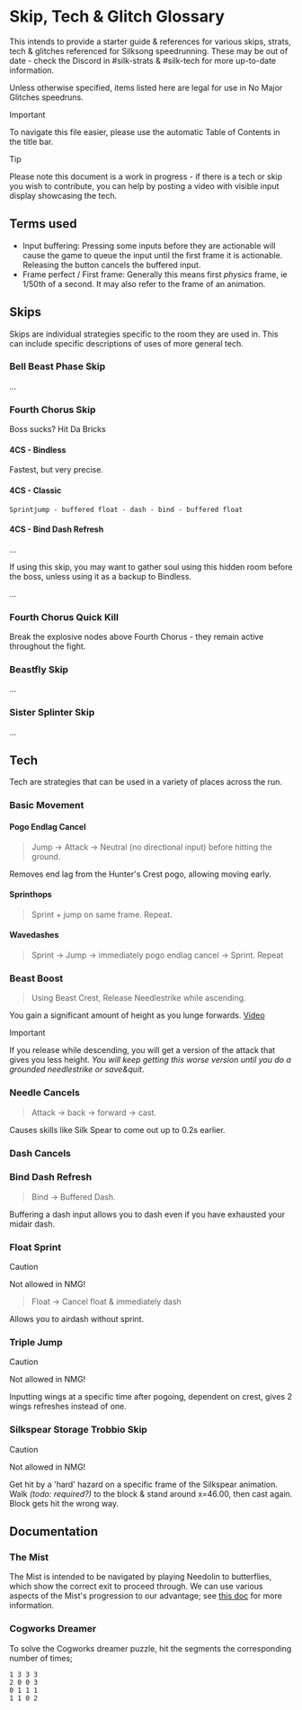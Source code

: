 # Skip, Tech & Glitch Glossary

This intends to provide a starter guide & references for various skips, strats, tech & glitches referenced for Silksong speedrunning. These may be out of date - check the Discord in #silk-strats & #silk-tech for more up-to-date information.

Unless otherwise specified, items listed here are legal for use in No Major Glitches speedruns.

> [!IMPORTANT]
> To navigate this file easier, please use the automatic Table of Contents in the title bar.

> [!TIP]
> Please note this document is a work in progress - if there is a tech or skip you wish to contribute, you can help by posting a video with visible input display showcasing the tech.

## Terms used

- Input buffering: Pressing some inputs before they are actionable will cause the game to queue the input until the first frame it is actionable. Releasing the button cancels the buffered input.
- Frame perfect / First frame: Generally this means first _physics_ frame, ie 1/50th of a second. It may also refer to the frame of an animation.

## Skips

Skips are individual strategies specific to the room they are used in. This can include specific descriptions of uses of more general tech.

### Bell Beast Phase Skip

...

### Fourth Chorus Skip

Boss sucks? Hit Da Bricks

#### 4CS - Bindless

Fastest, but very precise.

<!-- TODO: insert video -->

#### 4CS - Classic

`Sprintjump - buffered float - dash - bind - buffered float`

#### 4CS - Bind Dash Refresh

...

If using this skip, you may want to gather soul using this hidden room before the boss, unless using it as a backup to Bindless.

...

### Fourth Chorus Quick Kill

Break the explosive nodes above Fourth Chorus - they remain active throughout the fight.

### Beastfly Skip

...

### Sister Splinter Skip

...

## Tech

Tech are strategies that can be used in a variety of places across the run.

### Basic Movement

#### Pogo Endlag Cancel

> Jump -> Attack -> Neutral (no directional input) before hitting the ground.

Removes end lag from the Hunter's Crest pogo, allowing moving early.

#### Sprinthops

> Sprint + jump on same frame. Repeat.

#### Wavedashes

> Sprint -> Jump -> immediately pogo endlag cancel -> Sprint. Repeat

### Beast Boost

> Using Beast Crest, Release Needlestrike while ascending.

You gain a significant amount of height as you lunge forwards. [Video](/media/videos/Beast_Boost.mp4)  <!-- TODO: change to github embed -->

> [!IMPORTANT]
> If you release while descending, you will get a version of the attack that gives you less height. _You will keep getting this worse version until you do a grounded needlestrike or save&quit_.

### Needle Cancels

> Attack -> back -> forward -> cast.

Causes skills like Silk Spear to come out up to 0.2s earlier.

### Dash Cancels

### Bind Dash Refresh

> Bind -> Buffered Dash.

Buffering a dash input allows you to dash even if you have exhausted your midair dash.

### Float Sprint

> [!CAUTION]
> Not allowed in NMG!

> Float -> Cancel float & immediately dash

Allows you to airdash without sprint.

### Triple Jump

> [!CAUTION]
> Not allowed in NMG!

Inputting wings at a specific time after pogoing, dependent on crest, gives 2 wings refreshes instead of one.

### Silkspear Storage Trobbio Skip

> [!CAUTION]
> Not allowed in NMG!

Get hit by a 'hard' hazard on a specific frame of the Silkspear animation. Walk _(todo: required?)_ to the block & stand around x=46.00, then cast again. Block gets hit the wrong way.

<!-- TODO: example + extract silkspear storage to tech -->

## Documentation

### The Mist

The Mist is intended to be navigated by playing Needolin to butterflies, which show the correct exit to proceed through. We can use various aspects of the Mist's progression to our advantage; see [this doc](https://docs.google.com/document/d/1wGYxE_mDfZ_Qtbs6cvcTZggTFPYTBJ9Rijno0VZkNdA/view) for more information.

### Cogworks Dreamer

To solve the Cogworks dreamer puzzle, hit the segments the corresponding number of times;

```
1 3 3 3
2 0 0 3
0 1 1 1
1 1 0 2
```
